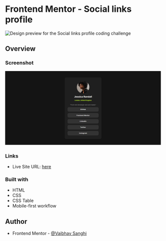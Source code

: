 # Frontend Mentor - Social links profile

![Design preview for the Social links profile coding challenge](./design/desktop-preview.jpg)

## Overview

### Screenshot

![](./images/screenshot.png)

### Links

- Live Site URL: [here](https://vaibhav-sanghi.github.io/profile-frontendmentor/)

### Built with

- HTML
- CSS
- CSS Table
- Mobile-first workflow

## Author

- Frontend Mentor - [@Vaibhav Sanghi](https://github.com/Vaibhav-Sanghi)
